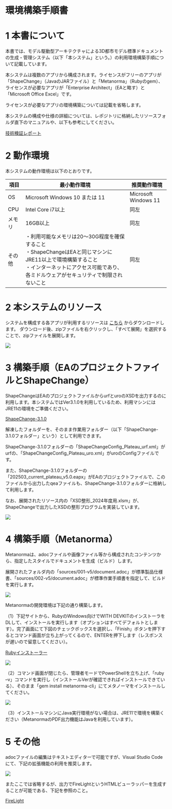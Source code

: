 # 環境構築手順書

# 1 本書について

本書では、モデル駆動型アーキテクチャによる3D都市モデル標準ドキュメントの生成・管理システム（以下「本システム」という。）の利用環境構築手順について記載しています。

本システムは複数のアプリから構成されます。ライセンスがフリーのアプリが「ShapeChange」（JavaのJARファイル）と「Metanorma」（Rubyのgem）、ライセンスが必要なアプリが「Enterprise Architect」（EAと略す）と「Microsoft Office Excel」です。

ライセンスが必要なアプリの環境構築については記載を省略します。

本システムの構成や仕様の詳細については、レポジトリに格納したリソースフォルダ直下のマニュアルや、以下も参考にしてください。

[技術検証レポート](https://www.mlit.go.jp/plateau/file/libraries/doc/plateau_tech_doc_0030_ver01.pdf)

# 2 動作環境

本システムの動作環境は以下のとおりです。




| 項目 | 最小動作環境 | 推奨動作環境 | 
| - | - | - | 
| OS | Microsoft Windows 10 または 11 | Microsoft Windows 11 | 
| CPU | Intel Core i7以上 | 同左 | 
| メモリ | 16GB以上 | 同左 | 
| その他       | ・利用可能なメモリは20～30G程度を確保すること<br>・ShapeChangeはEAと同じマシンにJRE11以上で環境構築すること<br>・インターネットにアクセス可能であり、各ミドルウェアがセキュリティで制限されないこと |  同左                            | 


# 2 本システムのリソース

システムを構成する各アプリが利用するリソースは
[こちら](https://github.com/Project-PLATEAU/UC22-013-SolarPotential/releases/)
からダウンロードします。
ダウンロード後、zipファイルを右クリックし、「すべて展開」を選択することで、zipファイルを展開します。

![](../resources/devMan/tutorial_000.png)

# 3 構築手順（EAのプロジェクトファイルとShapeChange）

ShapeChangeはEAのプロジェクトファイルからurfとuroのXSDを出力するのに利用します。本システムではVer3.1.0を利用しているため、利用マシンにはJRE11の環境をご準備ください。

[ShapeChange-3.1.0](https://shapechange.net/resources/dist/net/shapechange/ShapeChange/3.1.0/ShapeChange-3.1.0.zip)

解凍したフォルダーを、そのまま作業用フォルダー（以下「ShapeChange-3.1.0フォルダー」という）として利用できます。

ShapeChange-3.1.0フォルダーの「ShapeChangeConfig_Plateau_urf.xml」がurfの、「ShapeChangeConfig_Plateau_uro.xml」がuroのConfigファイルです。

また、ShapeChange-3.1.0フォルダーの「202503_current_plateau_v5.0.eapx」がEAのプロジェクトファイルで、このファイルから出力したqeaファイルも、ShapeChange-3.1.0フォルダーに格納して利用します。

なお、展開されたリソース内の「XSD整形_2024年度用.xlsm」が、ShapeChangeで出力したXSDの整形プログラムを実装しています。

![](../resources/devMan/tutorial_001.png)

# 4 構築手順（Metanorma）

Metanormaは、adocファイルや画像ファイル等から構成されたコンテンツから、指定したスタイルでドキュメントを生成（ビルド）します。

展開されたフォルダ内の「sources/001-v5/document.adoc」が標準製品仕様書、「sources/002-v5/document.adoc」が標準作業手順書を指定して、ビルドを実行します。

![](../resources/devMan/tutorial_002.png)

Metanormaの開発環境は下記の通り構築します。

（1）下記サイトから、RubyのWindows向けでWITH DEVKITのインストーラをDLして、インストールを実行します（オプションはすべてデフォルトとします）。完了画面にて下図のチェックボックスを選択し、「Finish」ボタンを押下するとコマンド画面が立ち上がってくるので、ENTERを押下します（レスポンスが遅いので留意してください）。

[Rubyインストーラー](https://rubyinstaller.org/downloads/)

![](../resources/devMan/tutorial_003.png)

（2）コマンド画面が閉じたら、管理者モードでPowerShellを立ち上げ、「ruby –v」コマンドを実行し（インストールVerが確認できればインストールできている）、そのまま「gem install metanorma-cli」にてメタノーマをインストールしてください。

![](../resources/devMan/tutorial_004.png)


（3）インストールマシンにJava実行環境がない場合は、JRE11で環境を構築ください（MetanormaのPDF出力機能はJavaを利用しています）。

# 5 その他

adocファイルの編集はテキストエディターで可能ですが、Visual Studio Codeにて、下記の拡張機能の利用を推奨します。

![](../resources/devMan/tutorial_005.png)

またここでは省略するが、出力でFireLightというHTMLビューラッパーを生成することが可能である、下記を参照のこと。

[FireLight](https://github.com/metanorma/firelight)

